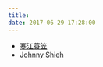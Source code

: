 ```yaml
---
title: 
date: 2017-06-29 17:28:00
---
```

- [寒江蓑笠](http://www.heqiangfly.com/)
- [Johnny Shieh](http://johnnyshieh.me/)
